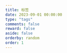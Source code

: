 ```yaml
---
title: 标签
date: 2023-09-01 00:00:00
type: "tags"
comments: false
reward: false
aside: false
orderby: random
order: 1
---
```

